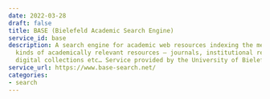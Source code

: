 ```yaml
---
date: 2022-03-28
draft: false
title: BASE (Bielefeld Academic Search Engine)
service_id: base
description: A search engine for academic web resources indexing the metadata of all
  kinds of academically relevant resources – journals, institutional repositories,
  digital collections etc… Service provided by the University of Bielefeld (Germany).
service_url: https://www.base-search.net/
categories:
- search
---
```



